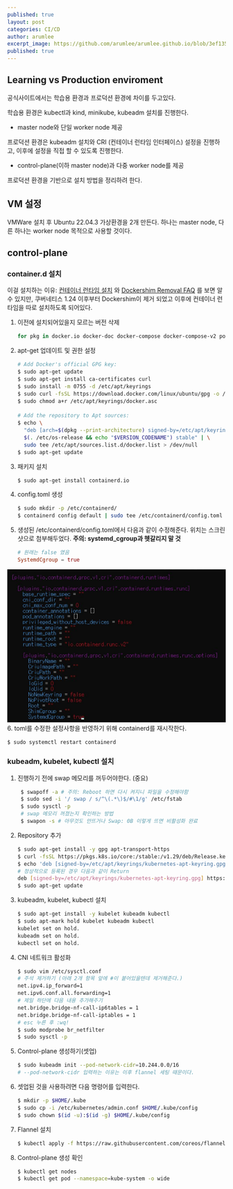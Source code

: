 ```yaml
---
published: true
layout: post
categories: CI/CD
author: arumlee
excerpt_image: https://github.com/arumlee/arumlee.github.io/blob/3ef135645898c3bcd6937035efa020ad6f6a2023/_posts/2024-03-10-CICD-%EA%B5%AC%EC%B6%95-4/image-20240309223354195.png?raw=true
published: true
---
```


## Learning vs Production enviroment

공식사이트에서는 학습용 환경과 프로덕션 환경에 차이를 두고있다.

학습용 환경은 kubectl과 kind, minikube, kubeadm 설치를 진행한다.

- master node와 단일 worker node 제공

프로덕션 환경은 kubeadm 설치와 CRI (컨테이너 런타임 인터페이스) 설정을 진행하고, 이후에 설정을 직접 할 수 있도록 진행한다.

- control-plane(이하 master node)과 다중 worker node를 제공

프로덕션 환경을 기반으로 설치 방법을 정리하려 한다.

## VM 설정

VMWare 설치 후 Ubuntu 22.04.3 가상환경을 2개 만든다.
하나는 master node, 다른 하나는 worker node 목적으로 사용할 것이다.

## control-plane

### container.d 설치

이걸 설치하는 이유: [컨테이너 런타임 설치](https://kubernetes.io/ko/docs/setup/production-environment/tools/kubeadm/install-kubeadm/#installing-runtime) 와 [Dockershim Removal FAQ](https://kubernetes.io/blog/2022/02/17/dockershim-faq/) 를 보면 알 수 있지만, 쿠버네티스 1.24 이후부터 Dockershim이 제거 되었고 이후에 컨테이너 런타임을 따로 설치하도록 되어있다.

1. 이전에 설치되어있을지 모르는 버전 삭제
   ```bash
   for pkg in docker.io docker-doc docker-compose docker-compose-v2 podman-docker containerd runc; do sudo apt-get remove $pkg; done
   ```
2. apt-get 업데이트 및 권한 설정

   ```bash
   # Add Docker's official GPG key:
   $ sudo apt-get update
   $ sudo apt-get install ca-certificates curl
   $ sudo install -m 0755 -d /etc/apt/keyrings
   $ sudo curl -fsSL https://download.docker.com/linux/ubuntu/gpg -o /etc/apt/keyrings/docker.asc
   $ sudo chmod a+r /etc/apt/keyrings/docker.asc

   # Add the repository to Apt sources:
   $ echo \
     "deb [arch=$(dpkg --print-architecture) signed-by=/etc/apt/keyrings/docker.asc] https://download.docker.com/linux/ubuntu \
     $(. /etc/os-release && echo "$VERSION_CODENAME") stable" | \
     sudo tee /etc/apt/sources.list.d/docker.list > /dev/null
   $ sudo apt-get update
   ```

3. 패키지 설치

   ```bash
   $ sudo apt-get install containerd.io
   ```

4. config.toml 생성
   ```bash
   $ sudo mkdir -p /etc/containerd/
   $ containerd config default | sudo tee /etc/containerd/config.toml
   ```
5. 생성된 /etc/containerd/config.toml에서 다음과 같이 수정해준다. 위치는 스크린샷으로 첨부해두었다. **주의: systemd_cgroup과 헷갈리지 말 것**
   ```toml
   # 원래는 false 였음
   SystemdCgroup = true
   ```

![image-20240309223354195](https://github.com/arumlee/arumlee.github.io/blob/3ef135645898c3bcd6937035efa020ad6f6a2023/_posts/2024-03-10-CICD-%EA%B5%AC%EC%B6%95-4/image-20240309223354195.png?raw=true) 6. toml를 수정한 설정사항을 반영하기 위해 containerd를 재시작한다.

```bash
$ sudo systemctl restart containerd
```

### kubeadm, kubelet, kubectl 설치
1. 진행하기 전에 swap 메모리를 꺼두어야한다. (중요)

   ```bash
    $ swapoff -a # 주의: Reboot 하면 다시 켜지니 파일을 수정해야함
    $ sudo sed -i '/ swap / s/^\(.*\)$/#\1/g' /etc/fstab
    $ sudo sysctl -p
    # swap 메모리 꺼졌는지 확인하는 방법
    $ swapon -s # 아무것도 안뜨거나 Swap: 0B 이렇게 뜨면 비활성화 완료
   ```

2. Repository 추가

   ```bash
   $ sudo apt-get install -y gpg apt-transport-https
   $ curl -fsSL https://pkgs.k8s.io/core:/stable:/v1.29/deb/Release.key | sudo gpg --dearmor -o /etc/apt/keyrings/kubernetes-apt-keyring.gpg
   $ echo 'deb [signed-by=/etc/apt/keyrings/kubernetes-apt-keyring.gpg] https://pkgs.k8s.io/core:/stable:/v1.29/deb/ /' | sudo tee /etc/apt/sources.list.d/kubernetes.list
   # 정상적으로 등록된 경우 다음과 같이 Return
   deb [signed-by=/etc/apt/keyrings/kubernetes-apt-keyring.gpg] https://pkgs.k8s.io/core:/stable:/v1.29/deb/ /
   $ sudo apt-get update
   ```

3. kubeadm, kubelet, kubectl 설치

   ```bash
   $ sudo apt-get install -y kubelet kubeadm kubectl
   $ sudo apt-mark hold kubelet kubeadm kubectl
   kubelet set on hold.
   kubeadm set on hold.
   kubectl set on hold.
   ```

4. CNI 네트워크 활성화

   ```bash
   $ sudo vim /etc/sysctl.conf
   # 주석 제거하기 (아래 2개 항목 앞에 #이 붙어있을텐데 제거해준다.)
   net.ipv4.ip_forward=1
   net.ipv6.conf.all.forwarding=1
   # 제일 하단에 다음 내용 추가해주기
   net.bridge.bridge-nf-call-ip6tables = 1
   net.bridge.bridge-nf-call-iptables = 1
   # esc 누른 후 :wq!
   $ sudo modprobe br_netfilter
   $ sudo sysctl -p
   ```

5. Control-plane 생성하기(셋업)
   ```bash
   $ sudo kubeadm init --pod-network-cidr=10.244.0.0/16
   # --pod-network-cidr 입력하는 이유는 이후 flannel 세팅 때문이다.
   ```

6. 셋업된 것을 사용하려면 다음 명령어를 입력한다.
   ```bash
   $ mkdir -p $HOME/.kube
   $ sudo cp -i /etc/kubernetes/admin.conf $HOME/.kube/config
   $ sudo chown $(id -u):$(id -g) $HOME/.kube/config
   ```

7. Flannel 설치
   ```bash
   $ kubectl apply -f https://raw.githubusercontent.com/coreos/flannel/master/Documentation/kube-flannel.yml
   ```

8. Control-plane 생성 확인
   ```bash
   $ kubectl get nodes
   $ kubectl get pod --namespace=kube-system -o wide
   ```
   
   